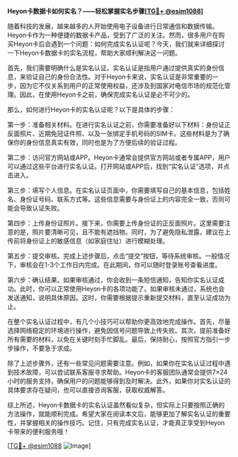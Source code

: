 **Heyon卡数据卡如何实名？——轻松掌握实名步骤[[TG💪+ @esim1088](https://t.me/s/esim1088)]**

随着科技的发展，越来越多的人开始使用电子设备进行日常通信和数据传输。Heyon卡作为一种便捷的数据卡产品，受到了广泛的关注。然而，很多用户在购买Heyon卡后会遇到一个问题：如何完成实名认证呢？今天，我们就来详细探讨一下Heyon卡数据卡的实名流程，帮助大家顺利解决这一问题。

首先，我们需要明确什么是实名认证。实名认证是指用户通过提供真实的身份信息，来验证自己的身份合法性。对于Heyon卡来说，实名认证是非常重要的一步，因为它不仅关系到用户的正常使用权益，还涉及到国家对电信市场的规范化管理。因此，在使用Heyon卡之前，确保完成实名认证是必不可少的。

那么，如何进行Heyon卡的实名认证呢？以下是具体的步骤：

第一步：准备相关材料。在进行实名认证之前，你需要准备好以下材料：身份证正反面照片、近期免冠证件照、以及一张绑定手机号码的SIM卡。这些材料是为了确保你的身份信息真实有效，同时也是为了方便后续的验证过程。

第二步：访问官方网站或APP。Heyon卡通常会提供官方网站或者专属APP，用户可以通过这些平台进行实名认证。打开网站或APP后，找到“实名认证”选项，并点击进入。

第三步：填写个人信息。在实名认证页面中，你需要填写自己的基本信息，包括姓名、身份证号码、联系方式等。这些信息需要与身份证上的内容完全一致，否则可能会导致认证失败。

第四步：上传身份证照片。接下来，你需要上传身份证的正反面照片。这里需要注意的是，照片要清晰可见，且不能有遮挡物。同时，为了避免隐私泄露，建议在上传前将身份证上的敏感信息（如家庭住址）进行模糊处理。

第五步：提交审核。完成上述步骤后，点击“提交”按钮，等待系统审核。一般情况下，审核会在1-3个工作日内完成。在此期间，你可以随时登录账号查看进度。

第六步：确认结果。如果审核通过，你会收到一条短信通知，告知你实名认证成功。此时，你可以正常使用Heyon卡的各项功能了。如果审核未通过，系统也会发送通知，说明具体原因。这时，你需要根据提示重新提交材料，直至认证成功为止。

在整个实名认证过程中，有几个小技巧可以帮助你更高效地完成操作。首先，尽量选择网络稳定的环境进行操作，避免因信号问题导致上传失败。其次，提前准备好所有需要的材料，以免在关键时刻手忙脚乱。最后，保持耐心，按照官方指引一步步操作，不要急于求成。

除了上述步骤外，还有一些常见问题需要注意。例如，如果你在实名认证过程中遇到技术故障，可以尝试联系客服寻求帮助。Heyon卡的客服团队通常会提供7×24小时的服务支持，确保用户的问题能够得到及时解决。此外，如果你对实名认证的具体要求存在疑问，也可以直接咨询客服，获取权威解答。

综上所述，Heyon卡数据卡的实名认证虽然看似复杂，但实际上只要按照正确的方法操作，就能顺利完成。希望大家在阅读本文后，能够更加了解实名认证的重要性，并掌握相关的操作技巧。记住，只有完成实名认证，才能真正享受到Heyon卡带来的便利服务哦！

[[TG💪+ @esim1088](https://t.me/s/esim1088) ![Image](https://i.postimg.cc/4NQfJmqS/Snipaste-2025-05-13-00-14-12.png)]